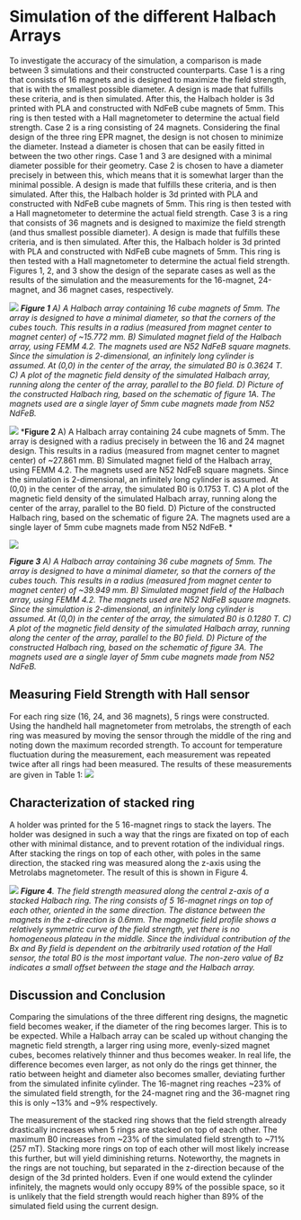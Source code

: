 # Simulation of the different Halbach Arrays

To investigate the accuracy of the simulation, a comparison is made between 3 simulations and their constructed counterparts. 
Case 1 is a ring that consists of 16 magnets and is designed to maximize the field strength, that is with the smallest possible diameter. A design is made that fulfills these criteria, and is then simulated. After this, the Halbach holder is 3d printed with PLA and constructed with NdFeB cube magnets of 5mm. This ring is then tested with a Hall magnetometer to determine the actual field strength. 
Case 2 is a ring consisting of 24 magnets. Considering the final design of the three ring EPR magnet, the design is not chosen to minimize the diameter. Instead a diameter is chosen that can be easily fitted in between the two other rings. Case 1 and 3 are designed with a minimal diameter possible for their geometry. Case 2 is chosen to have a diameter precisely in between this, which means that it is somewhat larger than the minimal possible. A design is made that fulfills these criteria, and is then simulated. After this, the Halbach holder is 3d printed with PLA and constructed with NdFeB cube magnets of 5mm. This ring is then tested with a Hall magnetometer to determine the actual field strength.
Case 3 is a ring that consists of 36 magnets and is designed to maximize the field strength (and thus smallest possible diameter). A design is made that fulfills these criteria, and is then simulated. After this, the Halbach holder is 3d printed with PLA and constructed with NdFeB cube magnets of 5mm. This ring is then tested with a Hall magnetometer to determine the actual field strength. 
Figures 1, 2, and 3 show the design of the separate cases as well as the results of the simulation and the measurements for the 16-magnet, 24-magnet, and 36 magnet cases, respectively.


![](img/case1.jpg)
***Figure 1** A) A Halbach array containing 16 cube magnets of 5mm. The array is designed to have a minimal diameter, so that the corners of the cubes touch. This results in a radius (measured from magnet center to magnet center) of ~15.772 mm. B) Simulated magnet field of the Halbach array, using FEMM 4.2. The magnets used are N52 NdFeB square magnets. Since the simulation is 2-dimensional, an infinitely long cylinder is assumed. At (0,0) in the center of the array, the simulated B0 is 0.3624 T. C) A plot of the magnetic field density of the simulated Halbach array, running along the center of the array, parallel to the B0 field. D) Picture of the constructed Halbach ring, based on the schematic of figure 1A. The magnets used are a single layer of 5mm cube magnets made from N52 NdFeB.*

![](img/case2.jpg)
***Figure 2** A) A Halbach array containing 24 cube magnets of 5mm. The array is designed with a radius precisely in between the 16 and 24 magnet design. This results in a radius (measured from magnet center to magnet center) of ~27.861 mm. B) Simulated magnet field of the Halbach array, using FEMM 4.2. The magnets used are N52 NdFeB square magnets. Since the simulation is 2-dimensional, an infinitely long cylinder is assumed. At (0,0) in the center of the array, the simulated B0 is 0.1753 T. C) A plot of the magnetic field density of the simulated Halbach array, running along the center of the array, parallel to the B0 field. D) Picture of the constructed Halbach ring, based on the schematic of figure 2A. The magnets used are a single layer of 5mm cube magnets made from N52 NdFeB. *

![](img/case3.jpg)

***Figure 3** A) A Halbach array containing 36 cube magnets of 5mm. The array is designed to have a minimal diameter, so that the corners of the cubes touch. This results in a radius (measured from magnet center to magnet center) of ~39.949 mm. B) Simulated magnet field of the Halbach array, using FEMM 4.2. The magnets used are N52 NdFeB square magnets. Since the simulation is 2-dimensional, an infinitely long cylinder is assumed. At (0,0) in the center of the array, the simulated B0 is 0.1280 T. C) A plot of the magnetic field density of the simulated Halbach array, running along the center of the array, parallel to the B0 field. D) Picture of the constructed Halbach ring, based on the schematic of figure 3A. The magnets used are a single layer of 5mm cube magnets made from N52 NdFeB.*

## Measuring Field Strength with Hall sensor
For each ring size (16, 24, and 36 magnets), 5 rings were constructed. Using the handheld hall magnetometer from metrolabs, the strength of each ring was measured by moving the sensor through the middle of the ring and noting down the maximum recorded strength. To account for temperature fluctuation during the measurement, each measurement was repeated twice after all rings had been measured. The results of these measurements are given in Table 1:
![](img/table1.jpg)

## Characterization of stacked ring
A holder was printed for the 5 16-magnet rings to stack the layers. The holder was designed in such a way that the rings are fixated on top of each other with minimal distance, and to prevent rotation of the individual rings. After stacking the rings on top of each other, with poles in the same direction, the stacked ring was measured along the z-axis using the Metrolabs magnetometer. The result of this is shown in Figure 4.

![](img/figure4.jpg)
***Figure 4**. The field strength measured along the central z-axis of a stacked Halbach ring. The ring consists of 5 16-magnet rings on top of each other, oriented in the same direction. The distance between the magnets in the z-direction is 0.6mm. The magnetic field profile shows a relatively symmetric curve of the field strength, yet there is no homogeneous plateau in the middle. Since the individual contribution of the Bx and By field is dependent on the arbitrarily used rotation of the Hall sensor, the total B0 is the most important value. The non-zero value of Bz indicates a small offset between the stage and the Halbach array.*

## Discussion and Conclusion
Comparing the simulations of the three different ring designs, the magnetic field becomes weaker, if the diameter of the ring becomes larger. This is to be expected. While a Halbach array can be scaled up without changing the magnetic field strength, a larger ring using more, evenly-sized magnet cubes, becomes relatively thinner and thus becomes weaker. In real life, the difference becomes even larger, as not only do the rings get thinner, the ratio between height and diameter also becomes smaller, deviating further from the simulated infinite cylinder. The 16-magnet ring reaches ~23% of the simulated field strength, for the 24-magnet ring and the 36-magnet ring this is only ~13% and ~9% respectively. 

The measurement of the stacked ring shows that the field strength already drastically increases when 5 rings are stacked on top of each other. The maximum B0 increases from ~23% of the simulated field strength to ~71% (257 mT). Stacking more rings on top of each other will most likely increase this further, but will yield diminishing returns. Noteworthy, the magnets in the rings are not touching, but separated in the z-direction because of the design of the 3d printed holders. Even if one would extend the cylinder infinitely, the magnets would only occupy 89% of the possible space, so it is unlikely that the field strength would reach higher than 89% of the simulated field using the current design.

